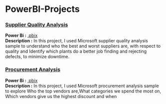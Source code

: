 # PowerBI-Projects

### <ins> Supplier Quality Analysis 
**Power Bi  :** [.pbix](https://github.com/TugceCankurt/PowerBI-Projects/blob/main/Supplier%20Quality%20Analysis.pbix) <br>
**Description :** In this project, I used Microsoft supplier quality analysis sample to understand who the best and worst suppliers are, with respect to quality and Identify which plants do a better job finding and rejecting defects, to minimize downtime. <br>

### <ins> Procurement Analysis
**Power Bi  :** [.pbix](https://github.com/TugceCankurt/PowerBI-Projects/blob/main/Procurement%20Analysis.pbix) <br>
**Description :** In this project, I used Microsoft procurement analysis sample to explore Who the top vendors are,What categories we spend the most on, Which vendors give us the highest discount and when  <br>
  
  
  


  
  
